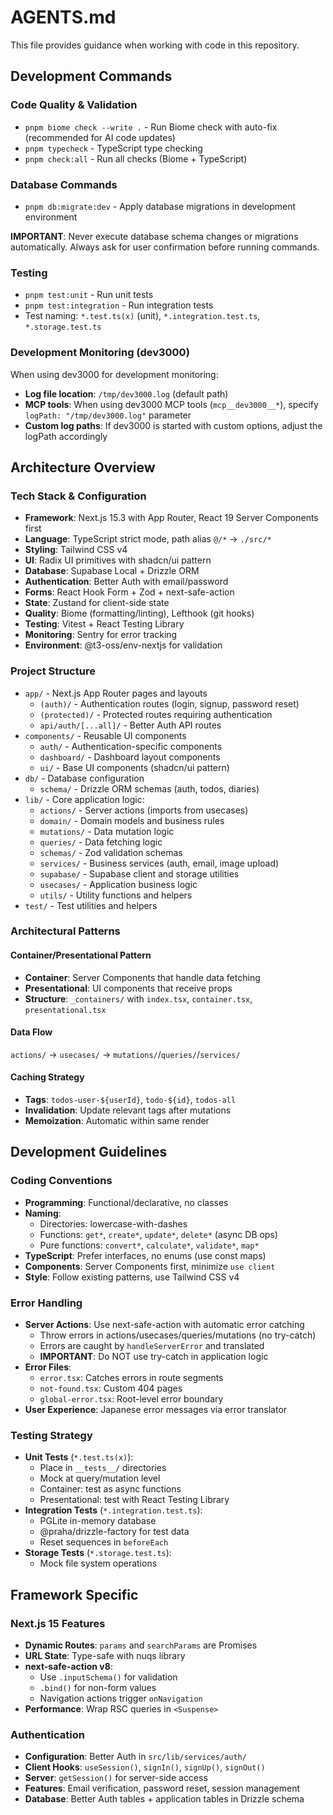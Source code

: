 # AGENTS.md

This file provides guidance when working with code in this repository.

## Development Commands

### Code Quality & Validation

- `pnpm biome check --write .` - Run Biome check with auto-fix (recommended for AI code updates)
- `pnpm typecheck` - TypeScript type checking
- `pnpm check:all` - Run all checks (Biome + TypeScript)

### Database Commands

- `pnpm db:migrate:dev` - Apply database migrations in development environment

**IMPORTANT**: Never execute database schema changes or migrations automatically. Always ask for user confirmation before running commands.

### Testing

- `pnpm test:unit` - Run unit tests
- `pnpm test:integration` - Run integration tests
- Test naming: `*.test.ts(x)` (unit), `*.integration.test.ts`, `*.storage.test.ts`

### Development Monitoring (dev3000)

When using dev3000 for development monitoring:
- **Log file location**: `/tmp/dev3000.log` (default path)
- **MCP tools**: When using dev3000 MCP tools (`mcp__dev3000__*`), specify `logPath: "/tmp/dev3000.log"` parameter
- **Custom log paths**: If dev3000 is started with custom options, adjust the logPath accordingly

## Architecture Overview

### Tech Stack & Configuration

- **Framework**: Next.js 15.3 with App Router, React 19 Server Components first
- **Language**: TypeScript strict mode, path alias `@/*` → `./src/*`
- **Styling**: Tailwind CSS v4
- **UI**: Radix UI primitives with shadcn/ui pattern
- **Database**: Supabase Local + Drizzle ORM
- **Authentication**: Better Auth with email/password
- **Forms**: React Hook Form + Zod + next-safe-action
- **State**: Zustand for client-side state
- **Quality**: Biome (formatting/linting), Lefthook (git hooks)
- **Testing**: Vitest + React Testing Library
- **Monitoring**: Sentry for error tracking
- **Environment**: @t3-oss/env-nextjs for validation

### Project Structure

- `app/` - Next.js App Router pages and layouts
  - `(auth)/` - Authentication routes (login, signup, password reset)
  - `(protected)/` - Protected routes requiring authentication
  - `api/auth/[...all]/` - Better Auth API routes
- `components/` - Reusable UI components
  - `auth/` - Authentication-specific components
  - `dashboard/` - Dashboard layout components
  - `ui/` - Base UI components (shadcn/ui pattern)
- `db/` - Database configuration
  - `schema/` - Drizzle ORM schemas (auth, todos, diaries)
- `lib/` - Core application logic:
  - `actions/` - Server actions (imports from usecases)
  - `domain/` - Domain models and business rules
  - `mutations/` - Data mutation logic
  - `queries/` - Data fetching logic
  - `schemas/` - Zod validation schemas
  - `services/` - Business services (auth, email, image upload)
  - `supabase/` - Supabase client and storage utilities
  - `usecases/` - Application business logic
  - `utils/` - Utility functions and helpers
- `test/` - Test utilities and helpers

### Architectural Patterns

#### Container/Presentational Pattern

- **Container**: Server Components that handle data fetching
- **Presentational**: UI components that receive props
- **Structure**: `_containers/` with `index.tsx`, `container.tsx`, `presentational.tsx`

#### Data Flow

`actions/` → `usecases/` → `mutations/`/`queries/`/`services/`

#### Caching Strategy

- **Tags**: `todos-user-${userId}`, `todo-${id}`, `todos-all`
- **Invalidation**: Update relevant tags after mutations
- **Memoization**: Automatic within same render

## Development Guidelines

### Coding Conventions

- **Programming**: Functional/declarative, no classes
- **Naming**:
  - Directories: lowercase-with-dashes
  - Functions: `get*`, `create*`, `update*`, `delete*` (async DB ops)
  - Pure functions: `convert*`, `calculate*`, `validate*`, `map*`
- **TypeScript**: Prefer interfaces, no enums (use const maps)
- **Components**: Server Components first, minimize `use client`
- **Style**: Follow existing patterns, use Tailwind CSS v4

### Error Handling

- **Server Actions**: Use next-safe-action with automatic error catching
  - Throw errors in actions/usecases/queries/mutations (no try-catch)
  - Errors are caught by `handleServerError` and translated
  - **IMPORTANT**: Do NOT use try-catch in application logic
- **Error Files**:
  - `error.tsx`: Catches errors in route segments
  - `not-found.tsx`: Custom 404 pages
  - `global-error.tsx`: Root-level error boundary
- **User Experience**: Japanese error messages via error translator

### Testing Strategy

- **Unit Tests** (`*.test.ts(x)`):
  - Place in `__tests__/` directories
  - Mock at query/mutation level
  - Container: test as async functions
  - Presentational: test with React Testing Library
- **Integration Tests** (`*.integration.test.ts`):
  - PGLite in-memory database
  - @praha/drizzle-factory for test data
  - Reset sequences in `beforeEach`
- **Storage Tests** (`*.storage.test.ts`):
  - Mock file system operations

## Framework Specific

### Next.js 15 Features

- **Dynamic Routes**: `params` and `searchParams` are Promises
- **URL State**: Type-safe with nuqs library
- **next-safe-action v8**:
  - Use `.inputSchema()` for validation
  - `.bind()` for non-form values
  - Navigation actions trigger `onNavigation`
- **Performance**: Wrap RSC queries in `<Suspense>`

### Authentication

- **Configuration**: Better Auth in `src/lib/services/auth/`
- **Client Hooks**: `useSession()`, `signIn()`, `signUp()`, `signOut()`
- **Server**: `getSession()` for server-side access
- **Features**: Email verification, password reset, session management
- **Database**: Better Auth tables + application tables in Drizzle schema
